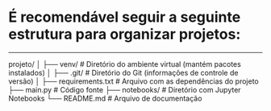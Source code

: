# É recomendável seguir a seguinte estrutura para organizar projetos:
---

projeto/
│
├── venv/               # Diretório do ambiente virtual (mantém pacotes instalados)
│
├── .git/               # Diretório do Git (informações de controle de versão)
│
├── requirements.txt    # Arquivo com as dependências do projeto
├── main.py             # Código fonte
├── notebooks/          # Diretório com Jupyter Notebooks
└── README.md           # Arquivo de documentação
